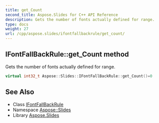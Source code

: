 ```yaml
---
title: get_Count
second_title: Aspose.Slides for C++ API Reference
description: Gets the number of fonts actually defined for range.
type: docs
weight: 27
url: /cpp/aspose.slides/ifontfallbackrule/get_count/
---
```

## IFontFallBackRule::get_Count method


Gets the number of fonts actually defined for range.

```cpp
virtual int32_t Aspose::Slides::IFontFallBackRule::get_Count()=0
```

## See Also

* Class [IFontFallBackRule](../)
* Namespace [Aspose::Slides](../../)
* Library [Aspose.Slides](../../../)
